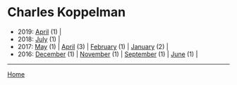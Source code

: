 # Charles Koppelman

  * 2019: 
      [April](./charles-koppelman-2019-04.md) (1) | 
  * 2018: 
      [July](./charles-koppelman-2018-07.md) (1) | 
  * 2017: 
      [May](./charles-koppelman-2017-05.md) (1) | 
      [April](./charles-koppelman-2017-04.md) (3) | 
      [February](./charles-koppelman-2017-02.md) (1) | 
      [January](./charles-koppelman-2017-01.md) (2) | 
  * 2016: 
      [December](./charles-koppelman-2016-12.md) (1) | 
      [November](./charles-koppelman-2016-11.md) (1) | 
      [September](./charles-koppelman-2016-09.md) (1) | 
      [June](./charles-koppelman-2016-06.md) (1) | 

----

[Home](../)
